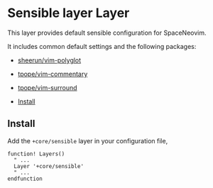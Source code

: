 # Sensible layer Layer

This layer provides default sensible configuration for SpaceNeovim.

It includes common default settings and the following packages:

- [sheerun/vim-polyglot](https://github.com/sheerun/vim-polyglot)
- [tpope/vim-commentary](https://github.com/tpope/vim-commentary)
- [tpope/vim-surround](https://github.com/tpope/vim-surround)

- [Install](#install)

## Install

Add the `+core/sensible` layer in your configuration file,

```viml
function! Layers()
  " ...
  Layer '+core/sensible'
  " ...
endfunction
```
